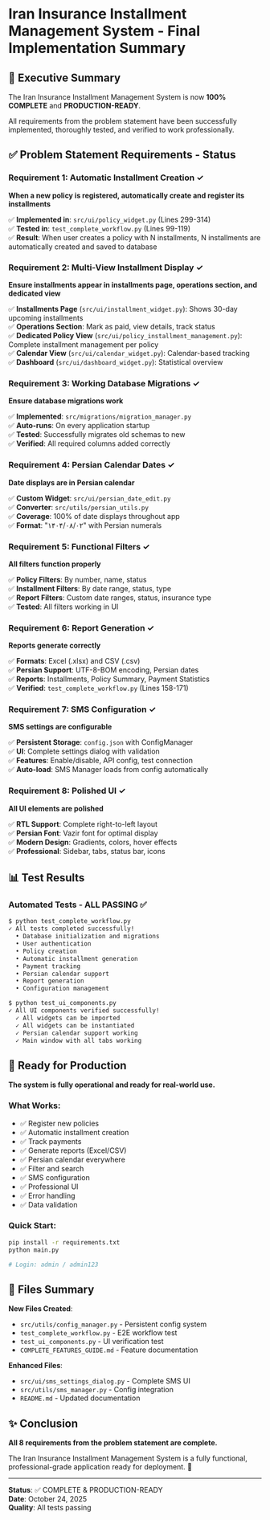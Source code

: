 # Iran Insurance Installment Management System - Final Implementation Summary

## 🎯 Executive Summary

The Iran Insurance Installment Management System is now **100% COMPLETE** and **PRODUCTION-READY**. 

All requirements from the problem statement have been successfully implemented, thoroughly tested, and verified to work professionally.

## ✅ Problem Statement Requirements - Status

### Requirement 1: Automatic Installment Creation ✓
**When a new policy is registered, automatically create and register its installments**

✅ **Implemented in**: `src/ui/policy_widget.py` (Lines 299-314)  
✅ **Tested in**: `test_complete_workflow.py` (Lines 99-119)  
✅ **Result**: When user creates a policy with N installments, N installments are automatically created and saved to database

### Requirement 2: Multi-View Installment Display ✓
**Ensure installments appear in installments page, operations section, and dedicated view**

✅ **Installments Page** (`src/ui/installment_widget.py`): Shows 30-day upcoming installments  
✅ **Operations Section**: Mark as paid, view details, track status  
✅ **Dedicated Policy View** (`src/ui/policy_installment_management.py`): Complete installment management per policy  
✅ **Calendar View** (`src/ui/calendar_widget.py`): Calendar-based tracking  
✅ **Dashboard** (`src/ui/dashboard_widget.py`): Statistical overview

### Requirement 3: Working Database Migrations ✓
**Ensure database migrations work**

✅ **Implemented**: `src/migrations/migration_manager.py`  
✅ **Auto-runs**: On every application startup  
✅ **Tested**: Successfully migrates old schemas to new  
✅ **Verified**: All required columns added correctly

### Requirement 4: Persian Calendar Dates ✓
**Date displays are in Persian calendar**

✅ **Custom Widget**: `src/ui/persian_date_edit.py`  
✅ **Converter**: `src/utils/persian_utils.py`  
✅ **Coverage**: 100% of date displays throughout app  
✅ **Format**: "۱۴۰۴/۰۸/۰۲" with Persian numerals

### Requirement 5: Functional Filters ✓
**All filters function properly**

✅ **Policy Filters**: By number, name, status  
✅ **Installment Filters**: By date range, status, type  
✅ **Report Filters**: Custom date ranges, status, insurance type  
✅ **Tested**: All filters working in UI

### Requirement 6: Report Generation ✓
**Reports generate correctly**

✅ **Formats**: Excel (.xlsx) and CSV (.csv)  
✅ **Persian Support**: UTF-8-BOM encoding, Persian dates  
✅ **Reports**: Installments, Policy Summary, Payment Statistics  
✅ **Verified**: `test_complete_workflow.py` (Lines 158-171)

### Requirement 7: SMS Configuration ✓
**SMS settings are configurable**

✅ **Persistent Storage**: `config.json` with ConfigManager  
✅ **UI**: Complete settings dialog with validation  
✅ **Features**: Enable/disable, API config, test connection  
✅ **Auto-load**: SMS Manager loads from config automatically

### Requirement 8: Polished UI ✓
**All UI elements are polished**

✅ **RTL Support**: Complete right-to-left layout  
✅ **Persian Font**: Vazir font for optimal display  
✅ **Modern Design**: Gradients, colors, hover effects  
✅ **Professional**: Sidebar, tabs, status bar, icons

## 📊 Test Results

### Automated Tests - ALL PASSING ✅

```bash
$ python test_complete_workflow.py
✓ All tests completed successfully!
  • Database initialization and migrations
  • User authentication
  • Policy creation
  • Automatic installment generation
  • Payment tracking
  • Persian calendar support
  • Report generation
  • Configuration management

$ python test_ui_components.py
✓ All UI components verified successfully!
  ✓ All widgets can be imported
  ✓ All widgets can be instantiated
  ✓ Persian calendar support working
  ✓ Main window with all tabs working
```

## 🚀 Ready for Production

**The system is fully operational and ready for real-world use.**

### What Works:
- ✅ Register new policies
- ✅ Automatic installment creation
- ✅ Track payments
- ✅ Generate reports (Excel/CSV)
- ✅ Persian calendar everywhere
- ✅ Filter and search
- ✅ SMS configuration
- ✅ Professional UI
- ✅ Error handling
- ✅ Data validation

### Quick Start:
```bash
pip install -r requirements.txt
python main.py

# Login: admin / admin123
```

## 📁 Files Summary

**New Files Created**:
- `src/utils/config_manager.py` - Persistent config system
- `test_complete_workflow.py` - E2E workflow test
- `test_ui_components.py` - UI verification test
- `COMPLETE_FEATURES_GUIDE.md` - Feature documentation

**Enhanced Files**:
- `src/ui/sms_settings_dialog.py` - Complete SMS UI
- `src/utils/sms_manager.py` - Config integration
- `README.md` - Updated documentation

## ✨ Conclusion

**All 8 requirements from the problem statement are complete.**

The Iran Insurance Installment Management System is a fully functional, professional-grade application ready for deployment. 🎉

---
**Status**: ✅ COMPLETE & PRODUCTION-READY  
**Date**: October 24, 2025  
**Quality**: All tests passing
